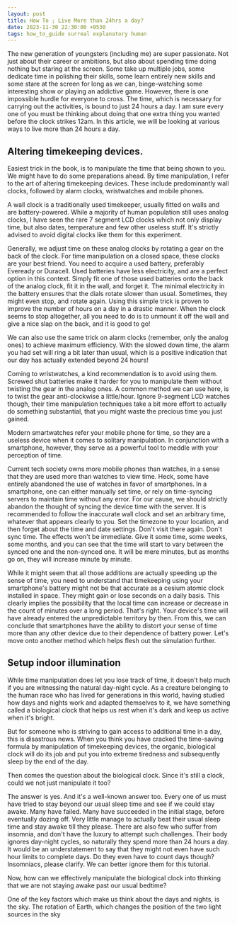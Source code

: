 ```yaml
---
layout: post
title: How To ; Live More than 24hrs a day?
date: 2023-11-30 22:30:00 +0530
tags: how_to_guide surreal explanatory human
---
```


The new generation of youngsters (including me) are super passionate. Not just about their career or ambitions, but also about spending time doing nothing but staring at the screen. Some take up multiple jobs, some dedicate time in polishing their skills, some learn entirely new skills and some stare at the screen for long as we can, binge-watching some interesting show or playing an addictive game. However, there is one impossible hurdle for everyone to cross. The time, which is necessary for carrying out the activities, is bound to just 24 hours a day. I am sure every one of you must be thinking about doing that one extra thing you wanted before the clock strikes 12am. In this article, we will be looking at various ways to live more than 24 hours a day.

## Altering timekeeping devices.

Easiest trick in the book, is to manipulate the time that being shown to you. We might have to do some preparations ahead. By time manipulation, I refer to the art of altering timekeeping devices. These include predominantly wall clocks, followed by alarm clocks, wristwatches and mobile phones. 

A wall clock is a traditionally used timekeeper, usually fitted on walls and are battery-powered. While a majority of human population still uses analog clocks, I have seen the rare 7 segment LCD clocks which not only display time, but also dates, temperature and few other useless stuff. It's strictly advised to avoid digital clocks like them for this experiment.

Generally, we adjust time on these analog clocks by rotating a gear on the back of the clock. For time manipulation on a closed space, these clocks are your best friend. You need to acquire a used battery, preferably Eveready or Duracell. Used batteries have less electricity, and are a perfect option in this context. Simply fit one of those used batteries onto the back of the analog clock, fit it in the wall, and forget it. The minimal electricity in the battery ensures that the dials rotate slower than usual. Sometimes, they might even stop, and rotate again. Using this simple trick is proven to improve the number of hours on a day in a drastic manner. When the clock seems to stop altogether, all you need to do is to unmount it off the wall and give a nice slap on the back, and it is good to go!

We can also use the same trick on alarm clocks (remember, only the analog ones) to achieve maximum efficiency. With the slowed down time, the alarm you had set will ring a bit later than usual, which is a positive indication that our day has actually extended beyond 24 hours!

Coming to wristwatches, a kind recommendation is to avoid using them. Screwed shut batteries make it harder for you to manipulate them without twisting the gear in the analog ones. A common method we can use here, is to twist the gear anti-clockwise a little/hour. Ignore 9-segment LCD watches though, their time manipulation techniques take a bit more effort to actually do something substantial, that you might waste the precious time you just gained. 

Modern smartwatches refer your mobile phone for time, so they are a useless device when it comes to solitary manipulation. In conjunction with a smartphone, however, they serve as a powerful tool to meddle with your perception of time.

Current tech society owns more mobile phones than watches, in a sense that they are used more than watches to view time. Heck, some have entirely abandoned the use of watches in favor of smartphones. In a smartphone, one can either manually set time, or rely on time-syncing servers to maintain time without any error. For our cause, we should strictly abandon the thought of syncing the device time with the server. It is recommended to follow the inaccurate wall clock and set an arbitrary time, whatever that appears clearly to you. Set the timezone to your location, and then forget about the time and date settings. Don't visit there again. Don't sync time. The effects won't be immediate. Give it some time, some weeks, some months, and you can see that the time will start to vary between the synced one and the non-synced one. It will be mere minutes, but as months go on, they will increase minute by minute. 

While it might seem that all those additions are actually speeding up the sense of time, you need to understand that timekeeping using your smartphone's battery might not be that accurate as a cesium atomic clock installed in space. They might gain or lose seconds on a daily basis. This clearly implies the possibility that the local time can increase or decrease in the count of minutes over a long period. That's right. Your device's time will have already entered the unpredictable territory by then. From this, we can conclude that smartphones have the ability to distort your sense of time more than any other device due to their dependence of battery power. Let's move onto another method which helps flesh out the simulation further.

## Setup indoor illumination

While time manipulation does let you lose track of time, it doesn't help much if you are witnessing the natural day-night cycle. As a creature belonging to the human race who has lived for generations in this world, having studied how days and nights work and adapted themselves to it, we have something called a biological clock that helps us rest when it's dark and keep us active when it's bright.

But for someone who is striving to gain access to additional time in a day, this is disastrous news. When you think you have cracked the time-saving formula by manipulation of timekeeping devices, the organic, biological clock will do its job and put you into extreme tiredness and subsequently sleep by the end of the day. 

Then comes the question about the biological clock. Since it's still a clock, could we not just manipulate it too?

The answer is yes. And it's a well-known answer too. Every one of us must have tried to stay beyond our usual sleep time and see if we could stay awake. Many have failed. Many have succeeded in the initial stage, before eventually dozing off. Very little manage to actually beat their usual sleep time and stay awake till they please. There are also few who suffer from insomnia, and don't have the luxury to attempt such challenges. Their body ignores day-night cycles, so naturally they spend more than 24 hours a day. It would be an understatement to say that they might not even have such hour limits to complete days. Do they even have to count days though? Insomniacs, please clarify. We can better ignore them for this tutorial.

Now, how can we effectively manipulate the biological clock into thinking that we are not staying awake past our usual bedtime?

One of the key factors which make us think about the days and nights, is the sky. The rotation of Earth, which changes the position of the two light sources in the sky 



